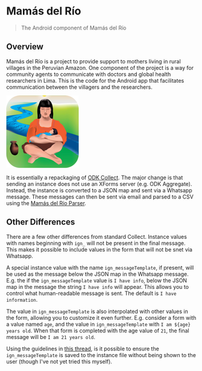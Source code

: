 # Mamás del Río

> The Android component of Mamás del Río


## Overview

Mamás del Río is a project to provide support to mothers living in rural
villages in the Peruvian Amazon. One component of the project is a way for
community agents to communicate with doctors and global health researchers in
Lima. This is the code for the Android app that facilitates communication
between the villagers and the researchers.

![](./playAssets/192.png "The Mamás del Río icon")

It is essentially a repackaging of [ODK
Collect](https://github.com/opendatakit/collect). The major change is that
sending an instance does not use an XForms server (e.g. ODK Aggregate).
Instead, the instance is converted to a JSON map and sent via a Whatsapp
message. These messages can then be sent via email and parsed to a CSV using
the [Mamás del Río Parser](https://srsudar.github.io/MamasDelRioParser/).


## Other Differences

There are a few other differences from standard Collect. Instance values with
names beginning with `ign_` will not be present in the final message. This
makes it possible to include values in the form that will not be snet via
Whatsapp.

A special instance value with the name `ign_messageTemplate`, if present, will
be used as the message below the JSON map in the Whatsapp message. E.g. the if
the `ign_messageTemplate` value is `I have info`, below the JSON map in the
message the string `I have info` will appear. This allows you to control what
human-readable message is sent. The default is `I have information`.

The value in `ign_messageTemplate` is also interpolated with other values in
the form, allowing you to customize it even further. E.g. consider a form with
a value named `age`, and the value in `ign_messageTemplate` with `I am ${age}
years old`. When that form is completed with the age value of `21`, the final
message will be `I am 21 years old`.

Using the guidelines in [this
thread](https://groups.google.com/forum/#!topic/opendatakit/Dfa4XAjlwrA), is it
possible to ensure the `ign_messageTemplate` is saved to the instance file
without being shown to the user (though I've not yet tried this myself).

